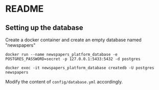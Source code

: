 # README

## Setting up the database
Create a docker container and create an empty database named "newspapers"

`docker run --name newspapers_platform_database -e POSTGRES_PASSWORD=secret -p 127.0.0.1:5433:5432 -d postgres`

`docker exec -it newspapers_platform_database createdb -U postgres newspapers`

Modify the content of `config/database.yml` accordingly.
